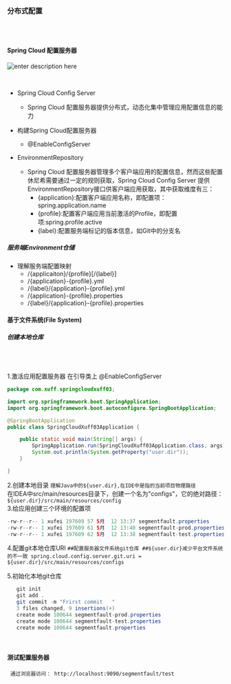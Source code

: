 ### 分布式配置

<br>
<br>


#### Spring Cloud 配置服务器


![enter description here](https://markdown.xiaoshujiang.com/img/spinner.gif "[[[1557643472094]]]" )


<br>

* Spring Cloud Config Server
	* Spring Cloud 配置服务器提供分布式，动态化集中管理应用配置信息的能力

* 构建Spring Cloud配置服务器
	* @EnableConfigServer

* EnvironmentRepository
	* Spring Cloud 配置服务器管理多个客户端应用的配置信息，然而这些配置休尼希需要通过一定的规则获取，Spring Cloud Config Server 提供EnvironmentRepository接口供客户端应用获取，其中获取维度有三：
		* {application}:配置客户端应用名称，即配置项：spring.application.name
		* {profile}:配置客户端应用当前激活的Profile，即配置项:spring.profile.active
		* {label}:配置服务端标记的版本信息，如Git中的分支名

 ##### 服务端Environment仓储
 * 理解服务端配置映射
	 * /{applicaiton}/{profile}[/{label}]
	 * /{application}-{profile}.yml
	 * /{label}/{application}-{profile}.yml
	 * /{application}-{profile}.properties
	 * /{label}/{application}-{profile}.properties


#### 基于文件系统(File System)
##### 创建本地仓库

<br>
<br>

1.激活应用配置服务器
	在引导类上 @EnableConfigServer

```java
package com.xuff.springcloudxuff03;

import org.springframework.boot.SpringApplication;
import org.springframework.boot.autoconfigure.SpringBootApplication;

@SpringBootApplication
public class SpringCloudXuff03Application {

	public static void main(String[] args) {
		SpringApplication.run(SpringCloudXuff03Application.class, args);
		System.out.println(System.getProperty("user.dir"));
	}

}


```
	
2.创建本地目录
	`理解Java中的${user.dir},在IDE中是指的当前项目物理路径`  
	在IDEA中src/main/resources目录下，创建一个名为"configs"，它的绝对路径：  
    `${user.dir}/src/main/resources/config`  
3.给应用创建三个环境的配置项	
 
 ```java
 -rw-r--r-- 1 xufei 197609 57 5月  12 13:37 segmentfault.properties
 -rw-r--r-- 1 xufei 197609 61 5月  12 13:40 segmentfault-prod.properties
 -rw-r--r-- 1 xufei 197609 62 5月  12 13:38 segmentfault-test.properties
 ```

4.配置git本地仓库URI
	`##配置服务器文件系统git仓库
	  ##${user.dir}减少平台文件系统的不一致
	  spring.cloud.config.server.git.uri = ${user.dir}/src/main/resources/configs`
	  
 5.初始化本地git仓库
 
```java
   git init   
   git add .  
   git commit -m "Frirst commit   "
   3 files changed, 9 insertions(+)  
   create mode 100644 segmentfault-prod.properties  
   create mode 100644 segmentfault-test.properties  
   create mode 100644 segmentfault.properties  
```
<br>

#### 测试配置服务器

` 通过浏览器访问： http://localhost:9090/segmentfault/test`